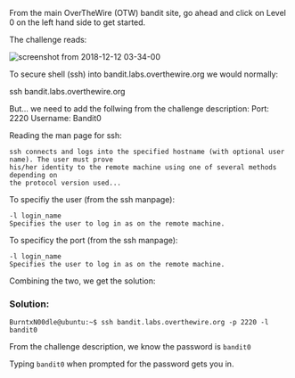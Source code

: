 From the main OverTheWire (OTW) bandit site, go ahead and click on Level 0 on the left hand side to get started.

The challenge reads:

![screenshot from 2018-12-12 03-34-00](https://user-images.githubusercontent.com/41026969/49857122-b90cba00-fdbf-11e8-8285-f5c19c00ee6c.png)

To secure shell (ssh) into bandit.labs.overthewire.org we would normally:

ssh bandit.labs.overthewire.org 

But... we need to add the follwing from the challenge description:
  Port: 2220
  Username: Bandit0

Reading the man page for ssh:
```
ssh connects and logs into the specified hostname (with optional user name). The user must prove 
his/her identity to the remote machine using one of several methods depending on 
the protocol version used... 
```

To specifiy the user (from the ssh manpage):
```
-l login_name
Specifies the user to log in as on the remote machine.
```

To specificy the port (from the ssh manpage):
```
-l login_name
Specifies the user to log in as on the remote machine. 
```
Combining the two, we get the solution:

### Solution:

```
BurntxN00dle@ubuntu:~$ ssh bandit.labs.overthewire.org -p 2220 -l bandit0
```

From the challenge description, we know the password is ```bandit0```

Typing ```bandit0``` when prompted for the password gets you in.
